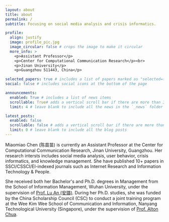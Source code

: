 ```yaml
---
layout: about
title: about
permalink: /
subtitle: Focusing on social media analysis and crisis informatics.

profile:
  align: justify
  image: profile_pic.jpg
  image_circular: false # crops the image to make it circular
  more_info: >
    <p>Assistant Professor</p>
    <p>Center for Computational Communication Research</p><br>
    <p>Jinan University</p>
    <p>Guangzhou 511443, China</p>

selected_papers: true # includes a list of papers marked as "selected={true}"
social: false # includes social icons at the bottom of the page

announcements:
  enabled: True # includes a list of news items
  scrollable: True# adds a vertical scroll bar if there are more than 3 news items
  limit: 4 # leave blank to include all the news in the `_news` folder

latest_posts:
  enabled: false
  scrollable: false # adds a vertical scroll bar if there are more than 3 new posts items
  limit: 0 # leave blank to include all the blog posts
---
```

Miaomiao Chen (陈苗苗) is currently an Assistant Professor at the Center for Computational Communication Research, Jinan University, Guangzhou. Her research intersts includes social media analysis, user behavior, crisis informatics, and  knowledge management. She have published 10+ papers in SSCI/CSSCI/EI-indexed journals such as Internet Research and Information Technology & People.

She received both her Bachelor's and Ph.D. degrees in Management from the School of Information Management, Wuhan University, under the supervision of [Prof. Lu An (安璐)](https://simjwz.whu.edu.cn/info/1050/4936.htm). During her Ph.D. studies, she was funded by the China Scholarship Council (CSC) to conduct a joint training program at the Wee Kim Wee School of Communication and Information, Nanyang Technological University (Singapore), under the supervision of [Prof. Alton Chua](https://www.ntu.edu.sg/research/faculty-directory/detail/Alton-Chua-Yeow-Kuan).
